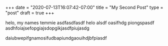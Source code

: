 +++
date = "2020-07-13T16:07:42-07:00"
title = "My Second Post"
type = "post"
draft = true
+++

helo, my names temmie
asdfasdfasdf
helo alsdf oasifhdg piongspasdf  
asdhfoiajsefopgiajsdopgikjasdfpiujasdg

daiubwepifgnamosifudbapiundgaouihdjbfpiasdf
